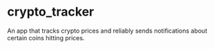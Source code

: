 # crypto_tracker

An app that tracks crypto prices and reliably sends notifications about certain coins hitting prices.
